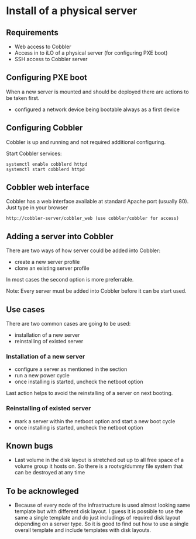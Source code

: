 # Install of a physical server


## Requirements

- Web access to Cobbler
- Access in to iLO of a physical server (for configuring PXE boot)
- SSH access to Cobbler server


## Configuring PXE boot

When a new server is mounted and should be deployed there are actions to be taken first.

- configured a network device being bootable always as a first device


## Configuring Cobbler

Cobbler is up and running and not required additional configuring. 

Start Cobbler services:

    systemctl enable cobblerd httpd
    systemctl start cobblerd httpd


## Cobbler web interface

Cobbler has a web interface available at standard Apache port (usually 80). Just type in your browser
    
    http://cobbler-server/cobbler_web (use cobbler/cobbler for access)


## Adding a server into Cobbler

There are two ways of how server could be added into Cobbler:

- create a new server profile
- clone an existing server profile

In most cases the second option is more preferrable.

Note: Every server must be added into Cobbler before it can be start used.


## Use cases

There are two common cases are going to be used:

- installation of a new server
- reinstalling of existed server


### Installation of a new server

- configure a server as mentioned in the <Configuring PXE boot> section
- run a new power cycle
- once installing is started, uncheck the netboot option

Last action helps to avoid the reinstalling of a server on next booting.


### Reinstalling of existed server

- mark a server within the netboot option and start a new boot cycle
- once installing is started, uncheck the netboot option


## Known bugs

- Last volume in the disk layout is stretched out up to all free space of a volume group it hosts on.
  So there is a rootvg/dummy file system that can be destroyed at any time


## To be acknowleged

- Because of every node of the infrastructure is used almost looking same template but with different disk layout. I guess it is possible to use the same a single template and do just includings of required disk layout depending on a server type. So it is good to find out how to use a single overall template and include templates with disk layouts.

